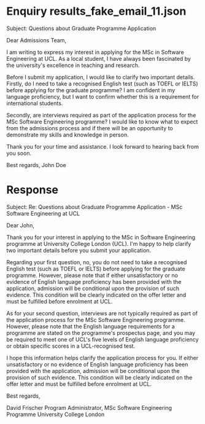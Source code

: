
# Enquiry results_fake_email_11.json

Subject: Questions about Graduate Programme Application

Dear Admissions Team,

I am writing to express my interest in applying for the MSc in Software Engineering at UCL. As a local student, I have always been fascinated by the university's excellence in teaching and research.

Before I submit my application, I would like to clarify two important details. Firstly, do I need to take a recognised English test (such as TOEFL or IELTS) before applying for the graduate programme? I am confident in my language proficiency, but I want to confirm whether this is a requirement for international students.

Secondly, are interviews required as part of the application process for the MSc Software Engineering programme? I would like to know what to expect from the admissions process and if there will be an opportunity to demonstrate my skills and knowledge in person.

Thank you for your time and assistance. I look forward to hearing back from you soon.

Best regards,
John Doe

# Response

Subject: Re: Questions about Graduate Programme Application - MSc Software Engineering at UCL

Dear John,

Thank you for your interest in applying to the MSc in Software Engineering programme at University College London (UCL). I'm happy to help clarify two important details before you submit your application.

Regarding your first question, no, you do not need to take a recognised English test (such as TOEFL or IELTS) before applying for the graduate programme. However, please note that if either unsatisfactory or no evidence of English language proficiency has been provided with the application, admission will be conditional upon the provision of such evidence. This condition will be clearly indicated on the offer letter and must be fulfilled before enrolment at UCL.

As for your second question, interviews are not typically required as part of the application process for the MSc Software Engineering programme. However, please note that the English language requirements for a programme are stated on the programme's prospectus page, and you may be required to meet one of UCL's five levels of English language proficiency or obtain specific scores in a UCL-recognised test.

I hope this information helps clarify the application process for you. If either unsatisfactory or no evidence of English language proficiency has been provided with the application, admission will be conditional upon the provision of such evidence. This condition will be clearly indicated on the offer letter and must be fulfilled before enrolment at UCL.

Best regards,

David Frischer
Program Administrator, MSc Software Engineering Programme
University College London

        